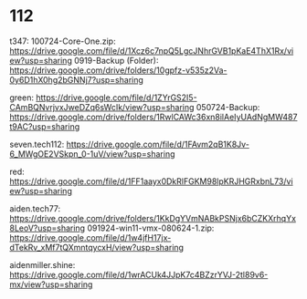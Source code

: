 # 112

t347:
100724-Core-One.zip: https://drive.google.com/file/d/1Xcz6c7npQ5LgcJNhrGVB1pKaE4ThX1Rx/view?usp=sharing
0919-Backup (Folder): https://drive.google.com/drive/folders/10gpfz-v535z2Va-0y6D1hX0hg2bGNNj7?usp=sharing

green:
https://drive.google.com/file/d/1ZYrGS2I5-CAmBQNvrjvxJweDZq6sWcIk/view?usp=sharing
050724-Backup: https://drive.google.com/drive/folders/1RwlCAWc36xn8ilAeIyUAdNgMW487t9AC?usp=sharing

seven.tech112:
https://drive.google.com/file/d/1FAvm2qB1K8Jv-6_MWgOE2VSkpn_0-1uV/view?usp=sharing

red:
https://drive.google.com/file/d/1FF1aayx0DkRlFGKM98lpKRJHGRxbnL73/view?usp=sharing

aiden.tech77:
https://drive.google.com/drive/folders/1KkDgYVmNABkPSNjx6bCZKXrhqYx8LeoV?usp=sharing
091924-win11-vmx-080624-1.zip: https://drive.google.com/file/d/1w4jfH17jx-dTekRv_xMf7tQXmntqycxH/view?usp=sharing

aidenmiller.shine:
https://drive.google.com/file/d/1wrACUk4JJpK7c4BZzrYVJ-2tl89v6-mx/view?usp=sharing



